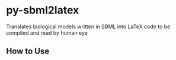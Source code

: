 # py-sbml2latex
Translates biological models written in SBML into LaTeX code to be compiled and read by human eye

## How to Use ##
